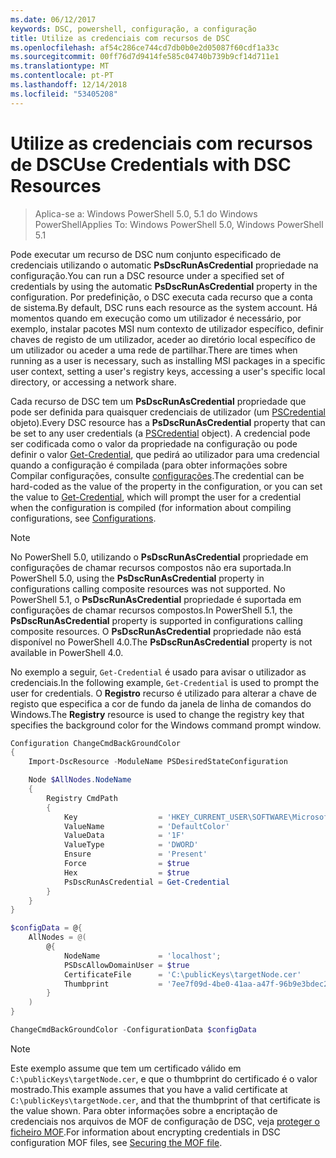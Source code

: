 ```yaml
---
ms.date: 06/12/2017
keywords: DSC, powershell, configuração, a configuração
title: Utilize as credenciais com recursos de DSC
ms.openlocfilehash: af54c286ce744cd7db0b0e2d05087f60cdf1a33c
ms.sourcegitcommit: 00ff76d7d9414fe585c04740b739b9cf14d711e1
ms.translationtype: MT
ms.contentlocale: pt-PT
ms.lasthandoff: 12/14/2018
ms.locfileid: "53405208"
---
```

# <a name="use-credentials-with-dsc-resources"></a><span data-ttu-id="0e996-103">Utilize as credenciais com recursos de DSC</span><span class="sxs-lookup"><span data-stu-id="0e996-103">Use Credentials with DSC Resources</span></span>

> <span data-ttu-id="0e996-104">Aplica-se a: Windows PowerShell 5.0, 5.1 do Windows PowerShell</span><span class="sxs-lookup"><span data-stu-id="0e996-104">Applies To: Windows PowerShell 5.0, Windows PowerShell 5.1</span></span>

<span data-ttu-id="0e996-105">Pode executar um recurso de DSC num conjunto especificado de credenciais utilizando o automatic **PsDscRunAsCredential** propriedade na configuração.</span><span class="sxs-lookup"><span data-stu-id="0e996-105">You can run a DSC resource under a specified set of credentials by using the automatic **PsDscRunAsCredential** property in the configuration.</span></span>
<span data-ttu-id="0e996-106">Por predefinição, o DSC executa cada recurso que a conta de sistema.</span><span class="sxs-lookup"><span data-stu-id="0e996-106">By default, DSC runs each resource as the system account.</span></span>
<span data-ttu-id="0e996-107">Há momentos quando em execução como um utilizador é necessário, por exemplo, instalar pacotes MSI num contexto de utilizador específico, definir chaves de registo de um utilizador, aceder ao diretório local específico de um utilizador ou aceder a uma rede de partilhar.</span><span class="sxs-lookup"><span data-stu-id="0e996-107">There are times when running as a user is necessary, such as installing MSI packages in a specific user context, setting a user's registry keys, accessing a user's specific local directory, or accessing a network share.</span></span>

<span data-ttu-id="0e996-108">Cada recurso de DSC tem um **PsDscRunAsCredential** propriedade que pode ser definida para quaisquer credenciais de utilizador (um [PSCredential](/dotnet/api/system.management.automation.pscredential) objeto).</span><span class="sxs-lookup"><span data-stu-id="0e996-108">Every DSC resource has a **PsDscRunAsCredential** property that can be set to any user credentials (a [PSCredential](/dotnet/api/system.management.automation.pscredential) object).</span></span>
<span data-ttu-id="0e996-109">A credencial pode ser codificada como o valor da propriedade na configuração ou pode definir o valor [Get-Credential](/powershell/module/Microsoft.PowerShell.Security/Get-Credential), que pedirá ao utilizador para uma credencial quando a configuração é compilada (para obter informações sobre Compilar configurações, consulte [configurações](configurations.md).</span><span class="sxs-lookup"><span data-stu-id="0e996-109">The credential can be hard-coded as the value of the property in the configuration, or you can set the value to [Get-Credential](/powershell/module/Microsoft.PowerShell.Security/Get-Credential), which will prompt the user for a credential when the configuration is compiled (for information about compiling configurations, see [Configurations](configurations.md).</span></span>

> [!NOTE]
> <span data-ttu-id="0e996-110">No PowerShell 5.0, utilizando o **PsDscRunAsCredential** propriedade em configurações de chamar recursos compostos não era suportada.</span><span class="sxs-lookup"><span data-stu-id="0e996-110">In PowerShell 5.0, using the **PsDscRunAsCredential** property in configurations calling composite resources was not supported.</span></span>
> <span data-ttu-id="0e996-111">No PowerShell 5.1, o **PsDscRunAsCredential** propriedade é suportada em configurações de chamar recursos compostos.</span><span class="sxs-lookup"><span data-stu-id="0e996-111">In PowerShell 5.1, the **PsDscRunAsCredential** property is supported in configurations calling composite resources.</span></span>
> <span data-ttu-id="0e996-112">O **PsDscRunAsCredential** propriedade não está disponível no PowerShell 4.0.</span><span class="sxs-lookup"><span data-stu-id="0e996-112">The **PsDscRunAsCredential** property is not available in PowerShell 4.0.</span></span>

<span data-ttu-id="0e996-113">No exemplo a seguir, `Get-Credential` é usado para avisar o utilizador as credenciais.</span><span class="sxs-lookup"><span data-stu-id="0e996-113">In the following example, `Get-Credential` is used to prompt the user for credentials.</span></span>
<span data-ttu-id="0e996-114">O **Registro** recurso é utilizado para alterar a chave de registo que especifica a cor de fundo da janela de linha de comandos do Windows.</span><span class="sxs-lookup"><span data-stu-id="0e996-114">The **Registry** resource is used to change the registry key that specifies the background color for the Windows command prompt window.</span></span>

```powershell
Configuration ChangeCmdBackGroundColor
{
    Import-DscResource -ModuleName PSDesiredStateConfiguration

    Node $AllNodes.NodeName
    {
        Registry CmdPath
        {
            Key                  = 'HKEY_CURRENT_USER\SOFTWARE\Microsoft\Command Processor'
            ValueName            = 'DefaultColor'
            ValueData            = '1F'
            ValueType            = 'DWORD'
            Ensure               = 'Present'
            Force                = $true
            Hex                  = $true
            PsDscRunAsCredential = Get-Credential
        }
    }
}

$configData = @{
    AllNodes = @(
        @{
            NodeName             = 'localhost';
            PSDscAllowDomainUser = $true
            CertificateFile      = 'C:\publicKeys\targetNode.cer'
            Thumbprint           = '7ee7f09d-4be0-41aa-a47f-96b9e3bdec25'
        }
    )
}

ChangeCmdBackGroundColor -ConfigurationData $configData
```

> [!NOTE]
> <span data-ttu-id="0e996-115">Este exemplo assume que tem um certificado válido em `C:\publicKeys\targetNode.cer`, e que o thumbprint do certificado é o valor mostrado.</span><span class="sxs-lookup"><span data-stu-id="0e996-115">This example assumes that you have a valid certificate at `C:\publicKeys\targetNode.cer`, and that the thumbprint of that certificate is the value shown.</span></span>
> <span data-ttu-id="0e996-116">Para obter informações sobre a encriptação de credenciais nos arquivos de MOF de configuração de DSC, veja [proteger o ficheiro MOF](../pull-server/secureMOF.md).</span><span class="sxs-lookup"><span data-stu-id="0e996-116">For information about encrypting credentials in DSC configuration MOF files, see [Securing the MOF file](../pull-server/secureMOF.md).</span></span>
